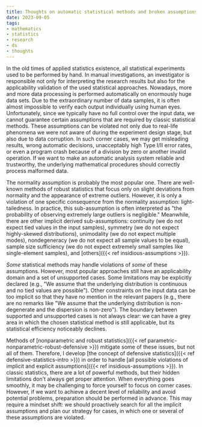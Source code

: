 ```yaml
---
title: Thoughts on automatic statistical methods and broken assumptions
date: 2023-09-05
tags:
- mathematics
- statistics
- research
- ds
- thoughts
---
```


In the old times of applied statistics existence, all statistical experiments used to be performed by hand.
In manual investigations, an investigator is responsible not only for interpreting the research results
  but also for the applicability validation of the used statistical approaches.
Nowadays, more and more data processing is performed automatically on enormously huge data sets.
Due to the extraordinary number of data samples,
  it is often almost impossible to verify each output individually using human eyes.
Unfortunately, since we typically have no full control over the input data,
  we cannot guarantee certain assumptions that are required by classic statistical methods.
These assumptions can be violated not only due to
  real-life phenomena we were not aware of during the experiment design stage,
  but also due to data corruption.
In such corner cases,
  we may get misleading results,
  wrong automatic decisions,
  unacceptably high Type I/II error rates,
  or even a program crash because of a division by zero or another invalid operation.
If we want to make an automatic analysis system reliable and trustworthy,
  the underlying mathematical procedures should correctly process malformed data.

<!-- more -->

The normality assumption is probably the most popular one.
There are well-known methods of robust statistics that focus only on slight deviations from normality and
  the appearance of extreme outliers.
However, it is only a violation of one specific consequence from the normality assumption: light-tailedness.
In practice, this sub-assumption is often interpreted as
  "the probability of observing extremely large outliers is negligible."
Meanwhile, there are other implicit derived sub-assumptions:
  continuity (we do not expect tied values in the input samples),
  symmetry (we do not expect highly-skewed distributions),
  unimodality (we do not expect multiple modes),
  nondegeneracy (we do not expect all sample values to be equal),
  sample size sufficiency (we do not expect extremely small samples like single-element samples),
  and [others]({{< ref insidious-assumptions >}}).

*Some* statistical methods may handle violations of *some* of these assumptions.
However, most popular approaches still have an applicability domain and a set of unsupported cases.
Some limitations may be explicitly declared
  (e.g., "We assume that the underlying distribution is continuous and no tied values are possible").
Other constraints on the input data can be too implicit so that they have no mention in the relevant papers
  (e.g., there are no remarks like
  "We assume that the underlying distribution is non-degenerate and the dispersion is non-zero").
The boundary between supported and unsupported cases is not always clear:
  we can have a grey area in which the chosen statistical method is still applicable,
  but its statistical efficiency noticeably declines.

Methods of [nonparametric and robust statistics]({{< ref parametric-nonparametric-robust-defensive >}})
  mitigate some of these issues, but not all of them.
Therefore, I develop [the concept of defensive statistics]({{< ref defensive-statistics-intro >}}) in order to handle
  [all possible violations of implicit and explicit assumptions]({{< ref insidious-assumptions >}}).
In classic statistics, there are a lot of powerful methods,
  but their hidden limitations don't always get proper attention.
When everything goes smoothly, it may be challenging to force yourself to focus on corner cases.
However, if we want to achieve a decent level of reliability and avoid potential problems,
  preparation should be performed in advance.
This may require a mindset shift:
  we should proactively search for all the implicit assumptions and plan our strategy for cases,
  in which one or several of these assumptions are violated.
